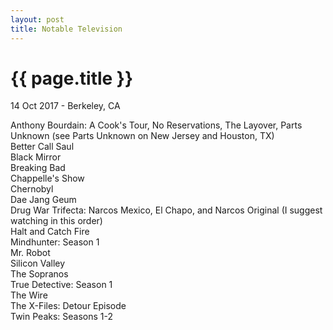 ```yaml
---
layout: post
title: Notable Television
---
```


{{ page.title }}
================

<p class="meta">14 Oct 2017 - Berkeley, CA</p>

Anthony Bourdain: A Cook's Tour, No Reservations, The Layover, Parts Unknown (see Parts Unknown on New Jersey and Houston, TX)  
Better Call Saul  
Black Mirror  
Breaking Bad  
Chappelle's Show  
Chernobyl  
Dae Jang Geum  
Drug War Trifecta: Narcos Mexico, El Chapo, and Narcos Original (I suggest watching in this order)  
Halt and Catch Fire  
Mindhunter: Season 1  
Mr. Robot  
Silicon Valley  
The Sopranos  
True Detective: Season 1  
The Wire  
The X-Files: Detour Episode  
Twin Peaks: Seasons 1-2